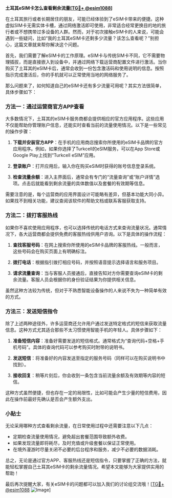 **土耳其eSIM卡怎么查看剩余流量[[TG💪+ @esim1088](https://t.me/s/esim1088)]**

在土耳其旅行或者长期居住的朋友，可能已经体验到了eSIM卡带来的便捷。这种虚拟SIM卡无需实体卡槽，通过网络激活即可使用，非常适合经常更换目的地的旅行者或不想携带过多设备的人群。然而，对于初次接触eSIM卡的人来说，可能会遇到一些疑问，比如“我的土耳其eSIM卡还剩多少流量？该怎么查看呢？”别担心，这篇文章就来帮你解决这个问题。

首先，我们需要了解eSIM卡的工作原理。eSIM卡与传统SIM卡不同，它不需要物理插拔，而是直接嵌入到设备中，并通过网络下载运营商配置文件进行激活。当你购买了土耳其的eSIM卡后，通常会收到一份包含激活码和使用说明的信息。按照指示完成激活后，你的手机就可以正常使用当地的网络服务了。

那么问题来了，如何知道自己的eSIM卡还有多少流量可用呢？其实方法很简单，具体步骤如下：

### 方法一：通过运营商官方APP查看

大多数情况下，土耳其的eSIM卡服务商都会提供相应的官方应用程序。这些应用不仅能帮助你管理账户信息，还能实时查看当前的流量使用情况。以下是一些常见的操作步骤：

1. **下载并安装官方APP**：在手机的应用商店搜索你所使用的eSIM卡品牌的官方应用程序。例如，如果你选择了Turkcell的eSIM服务，可以在App Store或Google Play上找到“Turkcell eSIM”应用。
   
2. **登录账户**：打开应用后，输入你在购买eSIM时获得的账号信息登录系统。

3. **检查流量余额**：进入主界面后，通常会有专门的“流量查询”或“账户详情”选项。点击后就能看到剩余流量的具体数值以及套餐的有效期等信息。

需要注意的是，每个运营商的应用界面设计可能略有差异，但基本功能大同小异。如果找不到相关功能，建议查阅该软件的帮助文档或联系客服获取支持。

### 方法二：拨打客服热线

如果你不喜欢使用应用程序，也可以选择传统的电话方式来查询流量状况。通常情况下，各大运营商都会提供免费的客服热线供用户咨询。以下是具体的操作流程：

1. **查找客服号码**：在网上搜索你所使用的eSIM卡品牌的客服热线。一般而言，这些号码会在购买页面上有明确标注。

2. **拨打电话**：根据指引拨打相应号码，并按照语音提示选择语言和服务项目。

3. **请求流量查询**：当与客服人员接通后，直接告知对方你需要查询eSIM卡的剩余流量。客服人员会根据你的身份验证结果为你提供相关信息。

虽然这种方法较为传统，但对于不熟悉智能设备操作的人来说不失为一种简单有效的方式。

### 方法三：发送短信指令

除了上述两种途径外，许多运营商还允许用户通过发送特定格式的短信来获取流量信息。这种方式尤其适合那些不太习惯使用智能手机的年轻人。具体步骤如下：

1. **准备短信内容**：准备好需要发送的短信格式。通常格式为“查询代码+空格+手机号码”。具体的查询代码可以参考购买时附带的说明书。

2. **发送短信**：将准备好的内容发送至指定的服务号码（同样可以在购买说明书中找到）。

3. **接收回复**：稍等片刻后，你会收到一条包含当前流量余额及有效期等内容的短信。

这种方式虽然便捷，但也存在一定的局限性，比如可能会产生少量的短信费用，因此在操作前最好先确认是否会产生额外支出。

### 小贴士

无论采用哪种方式查看剩余流量，在日常使用过程中还需要注意以下几点：

- 定期检查流量使用情况，避免超出套餐范围导致额外收费。
- 如果发现流量即将耗尽，及时充值或升级套餐以保证正常使用。
- 在境外漫游时尽量关闭不必要的后台程序和服务，减少不必要的数据消耗。

总之，无论是通过官方APP、客服热线还是短信指令，只要掌握了正确的方法，就能轻松掌握自己土耳其eSIM卡的剩余流量情况。希望本文能够为大家提供实用的帮助！

最后再次提醒大家，有关eSIM卡的问题都可以加入我们的讨论组交流哦！[[TG💪+ @esim1088](https://t.me/s/esim1088) ![Image](https://i.postimg.cc/4NQfJmqS/Snipaste-2025-05-13-00-14-12.png)]